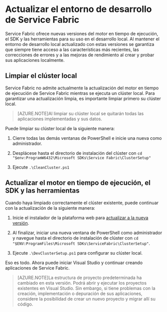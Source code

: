 <properties
   pageTitle="Actualizar el entorno de desarrollo de Service Fabric"
   description="Actualizar el entorno de desarrollo de Service Fabric para usar el motor en tiempo de ejecución, el SDK y las herramientas más recientes."
   services="service-fabric"
   documentationCenter=".net"
   authors="seanmck"
   manager="samgeo"
   editor=""/>

<tags
   ms.service="service-fabric"
   ms.devlang="dotNet"
   ms.topic="hero-article"
   ms.tgt_pltfrm="na"
   ms.workload="na"
   ms.date="07/29/2015"
   ms.author="seanmck"/>

# Actualizar el entorno de desarrollo de Service Fabric

 Service Fabric ofrece nuevas versiones del motor en tiempo de ejecución, el SDK y las herramientas para su uso en el desarrollo local. Al mantener el entorno de desarrollo local actualizado con estas versiones se garantiza que siempre tiene acceso a las características más recientes, las correcciones de errores y a las mejoras de rendimiento al crear y probar sus aplicaciones localmente.

## Limpiar el clúster local

 Service Fabric no admite actualmente la actualización del motor en tiempo de ejecución de Service Fabric mientras se ejecuta un clúster local. Para garantizar una actualización limpia, es importante limpiar primero su clúster local.

 >[AZURE.NOTE]Al limpiar su clúster local se quitarán todas las aplicaciones implementadas y sus datos.

 Puede limpiar su clúster local de la siguiente manera:


 1. Cierre todas las demás ventanas de PowerShell e inicie una nueva como administrador.

 2. Desplácese hasta el directorio de instalación del clúster con `cd "$env:ProgramW6432\Microsoft SDKs\Service Fabric\ClusterSetup"`

 3. Ejecute `.\CleanCluster.ps1`


## Actualizar el motor en tiempo de ejecución, el SDK y las herramientas

 Cuando haya limpiado correctamente el clúster existente, puede continuar con la actualización de la siguiente manera:


 1. Inicie el instalador de la plataforma web para [actualizar a la nueva versión][1].

 2. Al finalizar, iniciar una nueva ventana de PowerShell como administrador y navegue hasta el directorio de instalación de clúster con `cd "$ENV:ProgramFiles\Microsoft SDKs\ServiceFabric\ClusterSetup"`.

 3. Ejecute `.\DevClusterSetup.ps1` para configurar su clúster local.

Eso es todo. Ahora puede iniciar Visual Studio y continuar creando aplicaciones de Service Fabric.

>[AZURE.NOTE]La estructura de proyecto predeterminada ha cambiado en esta versión. Podrá abrir y ejecutar los proyectos existentes en Visual Studio. Sin embargo, si tiene problemas con la creación, implementación o depuración de sus aplicaciones, considere la posibilidad de crear un nuevo proyecto y migrar allí su código.

 [1]: http://www.microsoft.com/web/handlers/webpi.ashx?command=getinstallerredirect&appid=MicrosoftAzure-ServiceFabric "Vínculo de WebPI"

<!---HONumber=August15_HO6-->